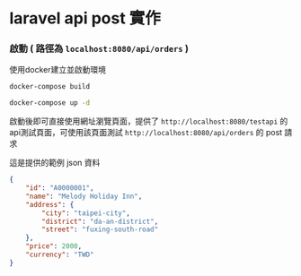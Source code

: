 # laravel api post 實作

### 啟動 ( 路徑為 `localhost:8080/api/orders` )

使用docker建立並啟動環境

``` cmd
docker-compose build
```

``` cmd
docker-compose up -d
```

啟動後即可直接使用網址瀏覽頁面，提供了 `http://localhost:8080/testapi` 的api測試頁面，可使用該頁面測試 `http://localhost:8080/api/orders` 的 post 請求

這是提供的範例 json 資料
``` json
{
    "id": "A0000001",
    "name": "Melody Holiday Inn",
    "address": {
        "city": "taipei-city",
        "district": "da-an-district",
        "street": "fuxing-south-road"
    },
    "price": 2000,
    "currency": "TWD"
}

```

